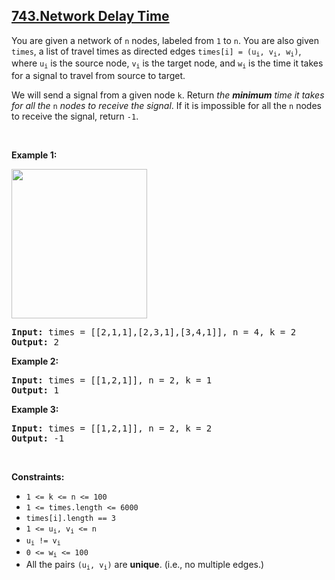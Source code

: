 ## [743.Network Delay Time](https://leetcode.com/problems/network-delay-time/)
<p>You are given a network of <code>n</code> nodes, labeled from <code>1</code> to <code>n</code>. You are also given <code>times</code>, a list of travel times as directed edges <code>times[i] = (u<sub>i</sub>, v<sub>i</sub>, w<sub>i</sub>)</code>, where <code>u<sub>i</sub></code> is the source node, <code>v<sub>i</sub></code> is the target node, and <code>w<sub>i</sub></code> is the time it takes for a signal to travel from source to target.</p>

<p>We will send a signal from a given node <code>k</code>. Return <em>the <strong>minimum</strong> time it takes for all the</em> <code>n</code> <em>nodes to receive the signal</em>. If it is impossible for all the <code>n</code> nodes to receive the signal, return <code>-1</code>.</p>

<p>&nbsp;</p>
<p><strong class="example">Example 1:</strong></p>
<img alt="" src="https://assets.leetcode.com/uploads/2019/05/23/931_example_1.png" style="width: 217px; height: 239px;" />
<pre>
<strong>Input:</strong> times = [[2,1,1],[2,3,1],[3,4,1]], n = 4, k = 2
<strong>Output:</strong> 2
</pre>

<p><strong class="example">Example 2:</strong></p>

<pre>
<strong>Input:</strong> times = [[1,2,1]], n = 2, k = 1
<strong>Output:</strong> 1
</pre>

<p><strong class="example">Example 3:</strong></p>

<pre>
<strong>Input:</strong> times = [[1,2,1]], n = 2, k = 2
<strong>Output:</strong> -1
</pre>

<p>&nbsp;</p>
<p><strong>Constraints:</strong></p>

<ul>
	<li><code>1 &lt;= k &lt;= n &lt;= 100</code></li>
	<li><code>1 &lt;= times.length &lt;= 6000</code></li>
	<li><code>times[i].length == 3</code></li>
	<li><code>1 &lt;= u<sub>i</sub>, v<sub>i</sub> &lt;= n</code></li>
	<li><code>u<sub>i</sub> != v<sub>i</sub></code></li>
	<li><code>0 &lt;= w<sub>i</sub> &lt;= 100</code></li>
	<li>All the pairs <code>(u<sub>i</sub>, v<sub>i</sub>)</code> are <strong>unique</strong>. (i.e., no multiple edges.)</li>
</ul>
